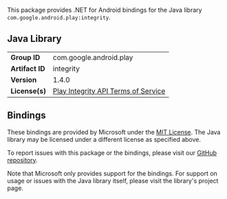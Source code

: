 This package provides .NET for Android bindings for the Java library `com.google.android.play:integrity`.

## Java Library

| | |
|-|-|
| **Group ID** | com.google.android.play |
| **Artifact ID** | integrity |
| **Version** | 1.4.0 |
| **License(s)** | [Play Integrity API Terms of Service](https://developer.android.com/google/play/integrity/overview#tos) |

## Bindings

These bindings are provided by Microsoft under the [MIT License](https://opensource.org/licenses/MIT). The Java
library may be licensed under a different license as specified above.

To report issues with this package or the bindings, please visit our [GitHub repository](https://aka.ms/android-libraries).

Note that Microsoft only provides support for the bindings. For support on
usage or issues with the Java library itself, please visit the library's project page.
